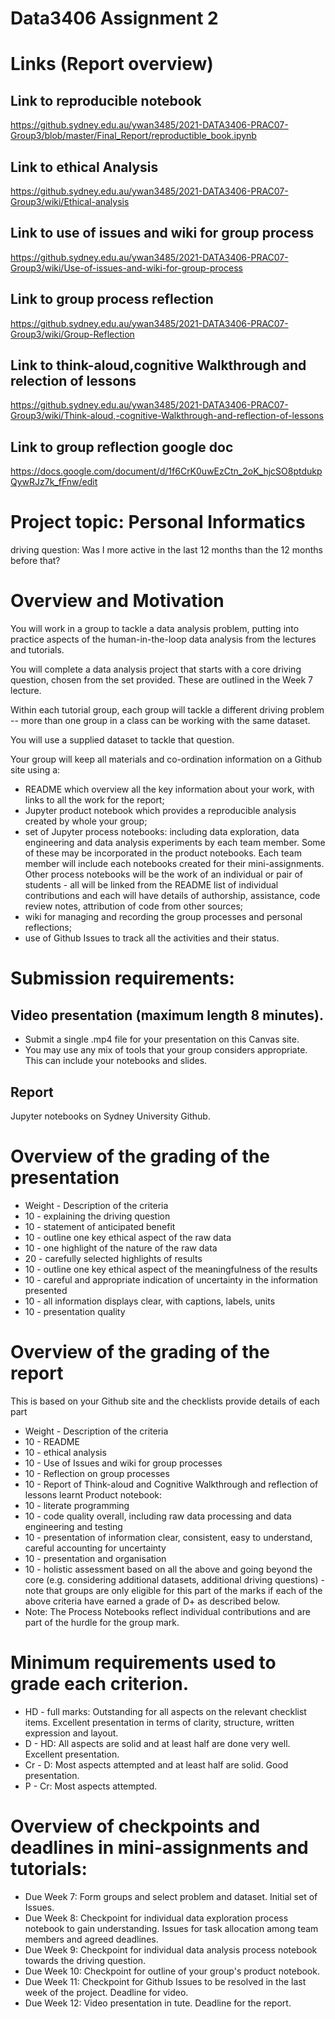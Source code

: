 # Data3406 Assignment 2

# Links (Report overview)
## Link to reproducible notebook

https://github.sydney.edu.au/ywan3485/2021-DATA3406-PRAC07-Group3/blob/master/Final_Report/reproductible_book.ipynb

## Link to ethical Analysis

https://github.sydney.edu.au/ywan3485/2021-DATA3406-PRAC07-Group3/wiki/Ethical-analysis

## Link to use of issues and wiki for group process

https://github.sydney.edu.au/ywan3485/2021-DATA3406-PRAC07-Group3/wiki/Use-of-issues-and-wiki-for-group-process

## Link to group process reflection

https://github.sydney.edu.au/ywan3485/2021-DATA3406-PRAC07-Group3/wiki/Group-Reflection

## Link to think-aloud,cognitive Walkthrough and relection of lessons

https://github.sydney.edu.au/ywan3485/2021-DATA3406-PRAC07-Group3/wiki/Think-aloud,-cognitive-Walkthrough-and-reflection-of-lessons

## Link to group reflection google doc

https://docs.google.com/document/d/1f6CrK0uwEzCtn_2oK_hjcSO8ptdukpQywRJz7k_fFnw/edit





















# Project topic: Personal Informatics

driving question: Was I more active in the last 12 months than the 12 months before that?


# Overview and Motivation
You will work in a group to tackle a data analysis problem, putting into practice aspects of the human-in-the-loop data analysis from the lectures and tutorials.

You will complete a data analysis project that starts with a core driving question, chosen from the set provided.  These are outlined in the Week 7 lecture. 

Within each tutorial group, each group will tackle a different driving problem -- more than one group in a class can be working with the same dataset.

You will use a supplied dataset to tackle that question.

Your group will keep all materials and co-ordination information on a Github site using a:

-   README which overview all the key information about your work, with links to all the work for the report;
-   Jupyter product notebook which provides a reproducible analysis created by whole your group;
-   set of Jupyter process notebooks: including data exploration, data engineering and data analysis experiments by each team member.  Some of these may be incorporated in the product notebooks. Each team member will include each notebooks created for their mini-assignments. Other process notebooks will be the work of an individual or pair of students - all will be linked from the README list of individual contributions and each will have details of authorship, assistance, code review notes, attribution of code from other sources;
-   wiki for managing and recording the group processes and personal reflections;
-   use of Github Issues to track all the activities and their status.
 

 

# Submission requirements:


## Video presentation (maximum length 8 minutes).

-  Submit a single .mp4 file for your presentation on this Canvas site.
-  You may use any mix of tools that your group considers appropriate. This can include your notebooks and slides.

## Report

Jupyter notebooks on Sydney University Github. 
 

# Overview of the grading of the presentation

-  Weight - Description of the criteria
-  10 - explaining the driving question
-  10 - statement of anticipated benefit
-  10 - outline one key ethical aspect of the raw data
-  10 - one highlight of the nature of the raw data
-  20 - carefully selected highlights of results
-  10 - outline one key ethical aspect of the meaningfulness of the results
-  10 - careful and appropriate indication of uncertainty in the information presented
-  10 - all information displays clear, with captions, labels, units
-  10 - presentation quality
 

# Overview of the grading of the report
 

This is based on your Github site and the checklists provide details of each part

-  Weight - Description of the criteria
-  10 - README
-  10 - ethical analysis
-  10 - Use of Issues and wiki for group processes
-  10 - Reflection on group processes
-  10 - Report of Think-aloud and Cognitive Walkthrough and reflection of lessons learnt
Product notebook:
-  10 - literate programming
-  10 - code quality overall, including raw data processing and data engineering and testing
-  10 - presentation of information clear, consistent, easy to understand, careful accounting for uncertainty
-  10 - presentation and organisation 
-  10 - holistic assessment based on all the above and going beyond the core (e.g. considering additional datasets, additional driving questions) - note that groups are only eligible for this part of the marks if each of the above criteria have earned a grade of D+ as described below.
-  Note:  The Process Notebooks reflect individual contributions and are part of the hurdle for the group mark.

 

 

# Minimum requirements used to grade each criterion.

-  HD - full marks: Outstanding for all aspects on the relevant checklist items. Excellent presentation in terms of clarity, structure, written expression and layout.
-  D - HD:  All aspects are solid and at least half are done very well. Excellent presentation.
-  Cr - D: Most aspects attempted and at least half are solid. Good presentation.
-  P - Cr: Most aspects attempted. 
 

# Overview of checkpoints and deadlines in mini-assignments and tutorials:


-  Due Week 7: Form groups and select problem and dataset. Initial set of Issues.
-  Due Week 8: Checkpoint for individual data exploration process notebook to gain understanding. Issues for task allocation among team members and agreed deadlines.
-  Due Week 9: Checkpoint for individual data analysis process notebook towards the driving question.
-  Due Week 10: Checkpoint for outline of your group's product notebook.
-  Due Week 11: Checkpoint for Github Issues to be resolved in the last week of the project. Deadline for video.
-  Due Week 12: Video presentation in tute. Deadline for the report.
